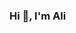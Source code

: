 ### Hi 👋, I'm Ali

<!--
<br/> 

![Top Langs](https://github-readme-stats.vercel.app/api/top-langs/?username=AliNazariii&hide=html&layout=compact)
![mattn's github stats](https://github-readme-stats.vercel.app/api?username=AliNazariii&show_icons=true&count_private=true&hide=stars)


**AliNazariii/AliNazariii** is a ✨ _special_ ✨ repository because its `README.md` (this file) appears on your GitHub profile.

Here are some ideas to get you started:

- 🔭 I’m currently working on ...
- 🌱 I’m currently learning ...
- 👯 I’m looking to collaborate on ...
- 🤔 I’m looking for help with ...
- 💬 Ask me about ...
- 📫 How to reach me: ...
- 😄 Pronouns: ...
- ⚡ Fun fact: ...
-->
